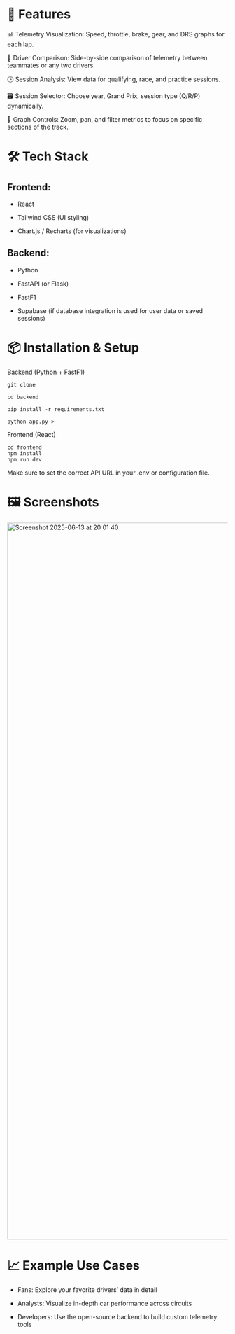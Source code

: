# 🚀 Features
📊 Telemetry Visualization: Speed, throttle, brake, gear, and DRS graphs for each lap.

🧠 Driver Comparison: Side-by-side comparison of telemetry between teammates or any two drivers.

🕒 Session Analysis: View data for qualifying, race, and practice sessions.

🗃️ Session Selector: Choose year, Grand Prix, session type (Q/R/P) dynamically.

📌 Graph Controls: Zoom, pan, and filter metrics to focus on specific sections of the track.

# 🛠️ Tech Stack
## Frontend: 

- React

- Tailwind CSS (UI styling)

- Chart.js / Recharts (for visualizations)

## Backend: 

- Python

- FastAPI (or Flask)

- FastF1

- Supabase (if database integration is used for user data or saved sessions)

# 📦 Installation & Setup
Backend (Python + FastF1)

```
git clone 

cd backend

pip install -r requirements.txt

python app.py >
```

Frontend (React)

```
cd frontend
npm install
npm run dev
```
Make sure to set the correct API URL in your .env or configuration file.

# 🖼️ Screenshots
<img width="1638" alt="Screenshot 2025-06-13 at 20 01 40" src="https://github.com/user-attachments/assets/bfa2e506-c2d4-4deb-9eeb-0495e3e54d43" />


# 📈 Example Use Cases
- Fans: Explore your favorite drivers’ data in detail

- Analysts: Visualize in-depth car performance across circuits

- Developers: Use the open-source backend to build custom telemetry tools

